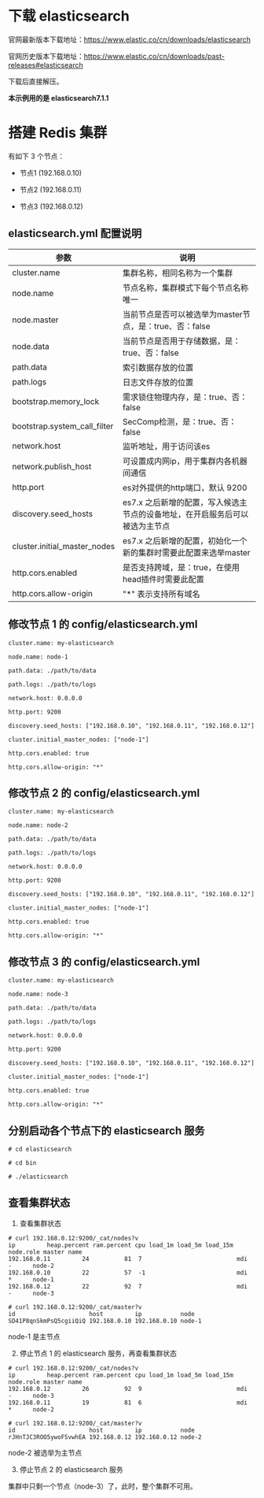 # 下载 elasticsearch

官网最新版本下载地址：https://www.elastic.co/cn/downloads/elasticsearch

官网历史版本下载地址：https://www.elastic.co/cn/downloads/past-releases#elasticsearch

下载后直接解压。

**本示例用的是 elasticsearch7.1.1**

# 搭建 Redis 集群

有如下 3 个节点：

- 节点1 (192.168.0.10)

- 节点2 (192.168.0.11)

- 节点3 (192.168.0.12)

## elasticsearch.yml 配置说明

|参数|说明|
|--|--|
|cluster.name|集群名称，相同名称为一个集群|
|node.name|节点名称，集群模式下每个节点名称唯一|
|node.master|当前节点是否可以被选举为master节点，是：true、否：false|
|node.data|当前节点是否用于存储数据，是：true、否：false|
|path.data|索引数据存放的位置|
|path.logs|日志文件存放的位置|
|bootstrap.memory_lock|需求锁住物理内存，是：true、否：false|
|bootstrap.system_call_filter|SecComp检测，是：true、否：false|
|network.host|监听地址，用于访问该es|
|network.publish_host|可设置成内网ip，用于集群内各机器间通信|
|http.port|es对外提供的http端口，默认 9200|
|discovery.seed_hosts|es7.x 之后新增的配置，写入候选主节点的设备地址，在开启服务后可以被选为主节点|
|cluster.initial_master_nodes|es7.x 之后新增的配置，初始化一个新的集群时需要此配置来选举master|
|http.cors.enabled|是否支持跨域，是：true，在使用head插件时需要此配置|
|http.cors.allow-origin|"*" 表示支持所有域名|

## 修改节点 1 的 config/elasticsearch.yml

```
cluster.name: my-elasticsearch

node.name: node-1

path.data: ./path/to/data

path.logs: ./path/to/logs

network.host: 0.0.0.0

http.port: 9200

discovery.seed_hosts: ["192.168.0.10", "192.168.0.11", "192.168.0.12"]

cluster.initial_master_nodes: ["node-1"]

http.cors.enabled: true

http.cors.allow-origin: "*"
```

## 修改节点 2 的 config/elasticsearch.yml

```
cluster.name: my-elasticsearch

node.name: node-2

path.data: ./path/to/data

path.logs: ./path/to/logs

network.host: 0.0.0.0

http.port: 9200

discovery.seed_hosts: ["192.168.0.10", "192.168.0.11", "192.168.0.12"]

cluster.initial_master_nodes: ["node-1"]

http.cors.enabled: true

http.cors.allow-origin: "*"
```

## 修改节点 3 的 config/elasticsearch.yml

```
cluster.name: my-elasticsearch

node.name: node-3

path.data: ./path/to/data

path.logs: ./path/to/logs

network.host: 0.0.0.0

http.port: 9200

discovery.seed_hosts: ["192.168.0.10", "192.168.0.11", "192.168.0.12"]

cluster.initial_master_nodes: ["node-1"]

http.cors.enabled: true

http.cors.allow-origin: "*"
```

## 分别启动各个节点下的 elasticsearch 服务
```
# cd elasticsearch

# cd bin

# ./elasticsearch
```

## 查看集群状态

1. 查看集群状态

```
# curl 192.168.0.12:9200/_cat/nodes?v
ip         heap.percent ram.percent cpu load_1m load_5m load_15m node.role master name
192.168.0.11         24          81  7                           mdi       -      node-2
192.168.0.10         22          57  -1                          mdi       *      node-1
192.168.0.12         22          92  7                           mdi       -      node-3

# curl 192.168.0.12:9200/_cat/master?v
id                     host         ip           node
SD41P8qnSkmPsQ5cgiiQiQ 192.168.0.10 192.168.0.10 node-1
```
node-1 是主节点

2. 停止节点 1 的 elasticsearch 服务，再查看集群状态

```
# curl 192.168.0.12:9200/_cat/nodes?v
ip         heap.percent ram.percent cpu load_1m load_5m load_15m node.role master name
192.168.0.12         26          92  9                           mdi       -      node-3
192.168.0.11         19          81  6                           mdi       *      node-2

# curl 192.168.0.12:9200/_cat/master?v
id                     host         ip           node
rJHnTJC3ROO5ywoFSvwhEA 192.168.0.12 192.168.0.12 node-2
```
node-2 被选举为主节点

3. 停止节点 2 的 elasticsearch 服务

集群中只剩一个节点（node-3）了，此时，整个集群不可用。
